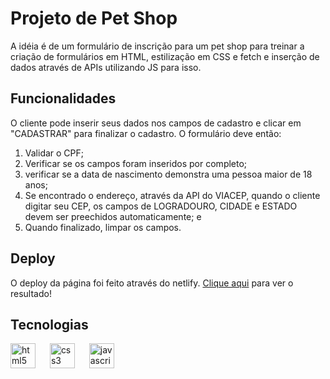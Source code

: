 # Projeto de Pet Shop
A idéia é de um formulário de inscrição para um pet shop para treinar a criação de formulários em HTML, estilização em CSS e fetch e inserção de dados através de APIs utilizando JS para isso.

## Funcionalidades
O cliente pode inserir seus dados nos campos de cadastro e clicar em "CADASTRAR" para finalizar o cadastro.
O formulário deve então:

1. Validar o CPF;
2. Verificar se os campos foram inseridos por completo;
3. verificar se a data de nascimento demonstra uma pessoa maior de 18 anos;
4. Se encontrado o endereço, através da API do VIACEP, quando o cliente digitar seu CEP, os campos de LOGRADOURO, CIDADE e ESTADO devem ser preechidos automaticamente; e
5. Quando finalizado, limpar os campos.

## Deploy
O deploy da página foi feito através do netlify. <a href="https://doguito-petshop.netlify.app/">Clique aqui</a> para ver o resultado!

## Tecnologias
<div>
  <img src="https://cdn.jsdelivr.net/gh/devicons/devicon/icons/html5/html5-original.svg" height="40" alt="html5 logo"  />
  <img width="15" />
  <img src="https://cdn.jsdelivr.net/gh/devicons/devicon/icons/css3/css3-original.svg" height="40" alt="css3 logo"  />
  <img width="15" />
  <img src="https://cdn.jsdelivr.net/gh/devicons/devicon/icons/javascript/javascript-original.svg" height="40" alt="javascript logo"  />
  <img width="15" />
</div>

